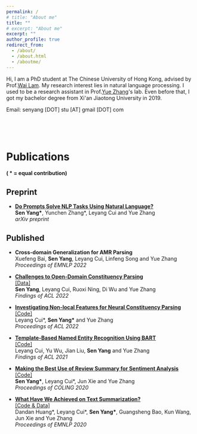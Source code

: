 ```yaml
---
permalink: /
# title: "About me"
title: ""
# excerpt: "About me"
excerpt: ""
author_profile: true
redirect_from: 
  - /about/
  - /about.html
  - /aboutme/
---
```




Hi, I am a PhD student at The Chinese University of Hong Kong, advised by Prof.[Wai Lam](https://www.se.cuhk.edu.hk/people/academic-staff/prof-lam-wai/). My research interest lies in natural language processing. I used to be a research assistant in Prof.[Yue Zhang](https://frcchang.github.io/)'s lab. Even before that, I got my bachelor degree from Xi'an Jiaotong University in 2019.


Email: senyang [DOT] stu [AT] gmail [DOT] com
  
  
&nbsp;  
  
&nbsp;  
  
<!-- &nbsp;   -->
  

# Publications  
**( * = equal contribution)**  

## Preprint  

  * [**Do Prompts Solve NLP Tasks Using Natural Language?**](https://arxiv.org/abs/2203.00902)  \
  **Sen Yang\***, Yunchen Zhang\*, Leyang Cui and Yue Zhang \
  *arXiv preprint* 


## Published 

* **Cross-domain Generalization for AMR Parsing** \
  Xuefeng Bai, **Sen Yang**, Leyang Cui, Linfeng Song and Yue Zhang \
  *Proceedings of EMNLP 2022*

* [**Challenges to Open-Domain Constituency Parsing**](https://aclanthology.org/2022.findings-acl.11/) \
  [[Data]](https://github.com/RingoS/multi-domain-parsing-analysis) \
  **Sen Yang**, Leyang Cui, Ruoxi Ning, Di Wu and Yue Zhang \
  *Findings of ACL 2022* 

* [**Investigating Non-local Features for Neural Constituency Parsing**](https://aclanthology.org/2022.acl-long.146/)  \
[[Code]](https://github.com/RingoS/nfc-parser) \
  Leyang Cui\*, **Sen Yang\*** and Yue Zhang \
  *Proceedings of ACL 2022* 

* [**Template-Based Named Entity Recognition Using BART**](https://aclanthology.org/2021.findings-acl.161) \
[[Code]](https://github.com/Nealcly/templateNER) \
  Leyang Cui, Yu Wu, Jian Liu, **Sen Yang** and Yue Zhang \
  *Findings of ACL 2021* 

* [**Making the Best Use of Review Summary for Sentiment Analysis**](https://www.aclweb.org/anthology/2020.coling-main.15) \
[[Code]](https://github.com/RingoS/sentiment-review-summary) \
  **Sen Yang\***, Leyang Cui\*, Jun Xie and Yue Zhang \
  *Proceedings of COLING 2020* 

* [**What Have We Achieved on Text Summarization?**](https://www.aclweb.org/anthology/2020.emnlp-main.33)  \
[[Code & Data]](https://github.com/hddbang/PolyTope) \
  Dandan Huang\*, Leyang Cui\*, **Sen Yang\***, Guangsheng Bao, Kun Wang, Jun Xie and Yue Zhang \
  *Proceedings of EMNLP 2020* 



<!-- # Publications

## Published

  ( * indicates equal contribution)


* **Challenges to Open-Domain Constituency Parsing** \
  in Findings of ACL, 2022 \
  **Sen Yang**, Leyang Cui, Ruoxi Ning, Di Wu and Yue Zhang

* **Investigating Non-local Features for Neural Constituency Parsing** \
  in Proceedings of ACL, 2022 \
  Leyang Cui\*, **Sen Yang\*** and Yue Zhang

* **Template-Based Named Entity Recognition Using BART** [[pdf](https://aclanthology.org/2021.findings-acl.161.pdf)] [[bib](https://aclanthology.org/2021.findings-acl.161.bib)] \
  in Findings of the 59th Annual Meeting of the Association for Computational Linguistics (ACL), 2021 \
  Leyang Cui, Yu Wu, Jian Liu, **Sen Yang** and Yue Zhang

* **Making the Best Use of Review Summary for Sentiment Analysis** [[pdf](https://www.aclweb.org/anthology/2020.coling-main.15.pdf)] [[bib](https://www.aclweb.org/anthology/2020.coling-main.15.bib)] \
  in Proceedings of the 28th International Conference on Computational Linguistics (COLING), 2020 \
  **Sen Yang\***, Leyang Cui\*, Jun Xie and Yue Zhang

* **What Have We Achieved on Text Summarization?** [[pdf](https://www.aclweb.org/anthology/2020.emnlp-main.33.pdf)] [[bib](https://www.aclweb.org/anthology/2020.emnlp-main.33.bib)] \
  in Proceedings of the 2020 Conference on Empirical Methods in Natural Language Processing (EMNLP), 2020 \
  Dandan Huang\*, Leyang Cui\*, **Sen Yang\***, Guangsheng Bao, Kun Wang, Jun Xie and Yue Zhang


## Preprint

  ( * indicates equal contribution) -->



<!-- * **Investigating Non-local Features for Neural Constituency Parsing** [[pdf](https://arxiv.org/abs/2109.12814)]  \
  arXiv prepreint \
  Leyang Cui\*, **Sen Yang\*** and Yue Zhang -->



<!--
A data-driven personal website
======
Like many other Jekyll-based GitHub Pages templates, academicpages makes you separate the website's content from its form. The content & metadata of your website are in structured markdown files, while various other files constitute the theme, specifying how to transform that content & metadata into HTML pages. You keep these various markdown (.md), YAML (.yml), HTML, and CSS files in a public GitHub repository. Each time you commit and push an update to the repository, the [GitHub pages](https://pages.github.com/) service creates static HTML pages based on these files, which are hosted on GitHub's servers free of charge.

Many of the features of dynamic content management systems (like Wordpress) can be achieved in this fashion, using a fraction of the computational resources and with far less vulnerability to hacking and DDoSing. You can also modify the theme to your heart's content without touching the content of your site. If you get to a point where you've broken something in Jekyll/HTML/CSS beyond repair, your markdown files describing your talks, publications, etc. are safe. You can rollback the changes or even delete the repository and start over -- just be sure to save the markdown files! Finally, you can also write scripts that process the structured data on the site, such as [this one](https://github.com/academicpages/academicpages.github.io/blob/master/talkmap.ipynb) that analyzes metadata in pages about talks to display [a map of every location you've given a talk](https://academicpages.github.io/talkmap.html).

Getting started
======
1. Register a GitHub account if you don't have one and confirm your e-mail (required!)
1. Fork [this repository](https://github.com/academicpages/academicpages.github.io) by clicking the "fork" button in the top right. 
1. Go to the repository's settings (rightmost item in the tabs that start with "Code", should be below "Unwatch"). Rename the repository "[your GitHub username].github.io", which will also be your website's URL.
1. Set site-wide configuration and create content & metadata (see below -- also see [this set of diffs](http://archive.is/3TPas) showing what files were changed to set up [an example site](https://getorg-testacct.github.io) for a user with the username "getorg-testacct")
1. Upload any files (like PDFs, .zip files, etc.) to the files/ directory. They will appear at https://[your GitHub username].github.io/files/example.pdf.  
1. Check status by going to the repository settings, in the "GitHub pages" section

Site-wide configuration
------
The main configuration file for the site is in the base directory in [_config.yml](https://github.com/academicpages/academicpages.github.io/blob/master/_config.yml), which defines the content in the sidebars and other site-wide features. You will need to replace the default variables with ones about yourself and your site's github repository. The configuration file for the top menu is in [_data/navigation.yml](https://github.com/academicpages/academicpages.github.io/blob/master/_data/navigation.yml). For example, if you don't have a portfolio or blog posts, you can remove those items from that navigation.yml file to remove them from the header. 

Create content & metadata
------
For site content, there is one markdown file for each type of content, which are stored in directories like _publications, _talks, _posts, _teaching, or _pages. For example, each talk is a markdown file in the [_talks directory](https://github.com/academicpages/academicpages.github.io/tree/master/_talks). At the top of each markdown file is structured data in YAML about the talk, which the theme will parse to do lots of cool stuff. The same structured data about a talk is used to generate the list of talks on the [Talks page](https://academicpages.github.io/talks), each [individual page](https://academicpages.github.io/talks/2012-03-01-talk-1) for specific talks, the talks section for the [CV page](https://academicpages.github.io/cv), and the [map of places you've given a talk](https://academicpages.github.io/talkmap.html) (if you run this [python file](https://github.com/academicpages/academicpages.github.io/blob/master/talkmap.py) or [Jupyter notebook](https://github.com/academicpages/academicpages.github.io/blob/master/talkmap.ipynb), which creates the HTML for the map based on the contents of the _talks directory).

**Markdown generator**

I have also created [a set of Jupyter notebooks](https://github.com/academicpages/academicpages.github.io/tree/master/markdown_generator
) that converts a CSV containing structured data about talks or presentations into individual markdown files that will be properly formatted for the academicpages template. The sample CSVs in that directory are the ones I used to create my own personal website at stuartgeiger.com. My usual workflow is that I keep a spreadsheet of my publications and talks, then run the code in these notebooks to generate the markdown files, then commit and push them to the GitHub repository.

How to edit your site's GitHub repository
------
Many people use a git client to create files on their local computer and then push them to GitHub's servers. If you are not familiar with git, you can directly edit these configuration and markdown files directly in the github.com interface. Navigate to a file (like [this one](https://github.com/academicpages/academicpages.github.io/blob/master/_talks/2012-03-01-talk-1.md) and click the pencil icon in the top right of the content preview (to the right of the "Raw | Blame | History" buttons). You can delete a file by clicking the trashcan icon to the right of the pencil icon. You can also create new files or upload files by navigating to a directory and clicking the "Create new file" or "Upload files" buttons. 

Example: editing a markdown file for a talk
![Editing a markdown file for a talk](/images/editing-talk.png)

For more info
------
More info about configuring academicpages can be found in [the guide](https://academicpages.github.io/markdown/). The [guides for the Minimal Mistakes theme](https://mmistakes.github.io/minimal-mistakes/docs/configuration/) (which this theme was forked from) might also be helpful.
-->
